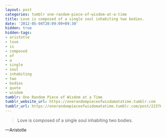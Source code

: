 ```yaml
---
layout: post
categories: tumblr one-random-piece-of-wisdom-at-a-time
title: Love is composed of a single soul inhabiting two bodies.
date: '2012-05-04T20:09:09+09:30'
hidden: true
hidden-tags:
- aristotle
- love
- is
- composed
- of
- a
- single
- soul
- inhabiting
- two
- bodies
- quote
- wisdom
tumblr: One Random Piece of Wisdom at a Time
tumblr_website_url: https://onerandompieceofwisdomatatime.tumblr.com
tumblr_url: https://onerandompieceofwisdomatatime.tumblr.com/post/22376738235/love-is-composed-of-a-single-soul-inhabiting-two
---
```

> Love is composed of a single soul inhabiting two bodies.

—Aristotle
